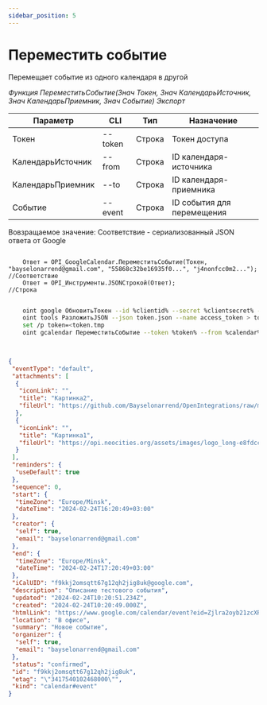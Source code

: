 ```yaml
---
sidebar_position: 5
---
```


# Переместить событие
Перемещает событие из одного календаря в другой

*Функция ПереместитьСобытие(Знач Токен, Знач КалендарьИсточник, Знач КалендарьПриемник, Знач Событие) Экспорт*

  | Параметр | CLI | Тип | Назначение |
  |-|-|-|-|
  | Токен | --token | Строка | Токен доступа |
  | КалендарьИсточник | --from | Строка | ID календаря-источника |
  | КалендарьПриемник | --to | Строка | ID календаря-приемника |
  | Событие | --event | Строка | ID события для перемещения |
  
  Вовзращаемое значение: Соответствие - сериализованный JSON ответа от Google

```bsl title="Пример кода"
			
    Ответ = OPI_GoogleCalendar.ПереместитьСобытие(Токен, "bayselonarrend@gmail.com", "55868c32be16935f0...", "j4nonfcc0m2...");  //Соответствие
    Ответ = OPI_Инструменты.JSONСтрокой(Ответ);                                                                                  //Строка

```

```sh title="Пример команд CLI"

    oint google ОбновитьТокен --id %clientid% --secret %clientsecret% --refresh %refreshtoken% > token.json
    oint tools РазложитьJSON --json token.json --name access_token > token.tmp
    set /p token=<token.tmp
    oint gcalendar ПереместитьСобытие --token %token% --from %calendar% --to %calendar2% --event %event%
    
```

```json title="Результат"

{
 "eventType": "default",
 "attachments": [
  {
   "iconLink": "",
   "title": "Картинка2",
   "fileUrl": "https://github.com/Bayselonarrend/OpenIntegrations/raw/main/Media/logo.png?v1"
  },
  {
   "iconLink": "",
   "title": "Картинка1",
   "fileUrl": "https://opi.neocities.org/assets/images/logo_long-e8fdcca6ff8b32e679ea49a1ccdd3eac.png"
  }
 ],
 "reminders": {
  "useDefault": true
 },
 "sequence": 0,
 "start": {
  "timeZone": "Europe/Minsk",
  "dateTime": "2024-02-24T16:20:49+03:00"
 },
 "creator": {
  "self": true,
  "email": "bayselonarrend@gmail.com"
 },
 "end": {
  "timeZone": "Europe/Minsk",
  "dateTime": "2024-02-24T17:20:49+03:00"
 },
 "iCalUID": "f9kkj2omsqtt67g12qh2jig8uk@google.com",
 "description": "Описание тестового события",
 "updated": "2024-02-24T10:20:51.234Z",
 "created": "2024-02-24T10:20:49.000Z",
 "htmlLink": "https://www.google.com/calendar/event?eid=Zjlra2oyb21zcXR0NjdnMTJxaDJqaWc4dWsgYmF5c2Vsb25hcnJlbmRAbQ",
 "location": "В офисе",
 "summary": "Новое событие",
 "organizer": {
  "self": true,
  "email": "bayselonarrend@gmail.com"
 },
 "status": "confirmed",
 "id": "f9kkj2omsqtt67g12qh2jig8uk",
 "etag": "\"3417540102468000\"",
 "kind": "calendar#event"
}

```
